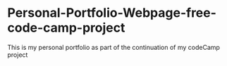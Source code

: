# Personal-Portfolio-Webpage-free-code-camp-project
This is my personal portfolio as part of the continuation of my codeCamp project

